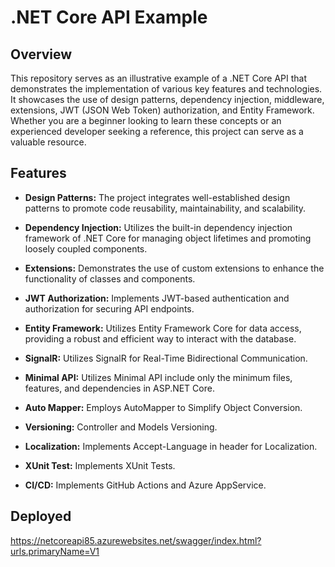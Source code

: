 # .NET Core API Example

## Overview

This repository serves as an illustrative example of a .NET Core API that demonstrates the implementation of various key features and technologies. It showcases the use of design patterns, dependency injection, middleware, extensions, JWT (JSON Web Token) authorization, and Entity Framework. Whether you are a beginner looking to learn these concepts or an experienced developer seeking a reference, this project can serve as a valuable resource.

## Features

- **Design Patterns:** The project integrates well-established design patterns to promote code reusability, maintainability, and scalability.

- **Dependency Injection:** Utilizes the built-in dependency injection framework of .NET Core for managing object lifetimes and promoting loosely coupled components.

- **Extensions:** Demonstrates the use of custom extensions to enhance the functionality of classes and components.

- **JWT Authorization:** Implements JWT-based authentication and authorization for securing API endpoints.

- **Entity Framework:** Utilizes Entity Framework Core for data access, providing a robust and efficient way to interact with the database.

- **SignalR:** Utilizes SignalR for Real-Time Bidirectional Communication.

- **Minimal API:** Utilizes Minimal API include only the minimum files, features, and dependencies in ASP.NET Core.

- **Auto Mapper:** Employs AutoMapper to Simplify Object Conversion.

- **Versioning:** Controller and Models Versioning.

- **Localization:** Implements Accept-Language in header for Localization.

- **XUnit Test:** Implements XUnit Tests.

- **CI/CD:** Implements GitHub Actions and Azure AppService.

## Deployed

https://netcoreapi85.azurewebsites.net/swagger/index.html?urls.primaryName=V1

